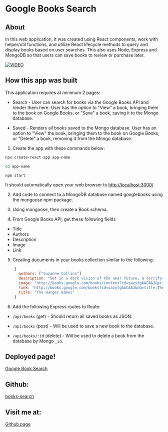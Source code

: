 # Google Books Search

## About
In this web application, it was created using React components, work with helper/util functions, and utilize React lifecycle methods to query and display books based on user searches. This also uses Node, Express and MongoDB so that users can save books to review or purchase later.

[![VIDEO](https://i9.ytimg.com/vi_webp/uH4ht33kvw8/mqdefault.webp?sqp=COjEm_oF&rs=AOn4CLBPCk0-XG5mOb_ejW51jRqoB2eEAw)](https://youtu.be/uH4ht33kvw8 "React Google Book Search")

## How this app was built
This application requires at minimum 2 pages:

- Search - User can search for books via the Google Books API and render them here. User has the option to "View" a book, bringing them to the book on Google Books, or "Save" a book, saving it to the Mongo database.


- Saved - Renders all books saved to the Mongo database. User has an option to "View" the book, bringing them to the book on Google Books, or "Delete" a book, removing it from the Mongo database.

1. Create the app with these commands below:

```bash
npx create-react-app app-name

cd app-name

npm start
```
It should automatically open your web browser to [http://localhost:3000/]( http://localhost:3000/) 

2. Add code to connect to a MongoDB database named googlebooks using the mongoose npm package.

3. Using mongoose, then create a Book schema.

4. From Google Books API, get these following fields
 - Title
 - Authors
 - Description
 - Image
 - Link

5. Creating documents in your books collection similar to the following:
```js
    {
      authors: ["Suzanne Collins"]
      description: "Set in a dark vision of the near future, a terrifying reality TV show is taking place. Twelve boys and twelve girls are forced to appear in a live event called The Hunger Games. There is only one rule: kill or be killed. When sixteen-year-old Katniss Everdeen steps forward to take her younger sister's place in the games, she sees it as a death sentence. But Katniss has been close to death before. For her, survival is second nature."
      image: "http://books.google.com/books/content?id=sazytgAACAAJ&printsec=frontcover&img=1&zoom=1&source=gbs_api"
      link: "http://books.google.com/books?id=sazytgAACAAJ&dq=title:The+Hunger+Games&hl=&source=gbs_api"
      title: "The Hunger Games"
    }
```

6. Add the following Express routes to Route:

* `/api/books` (get) - Should return all saved books as JSON.

* `/api/books` (post) - Will be used to save a new book to the database.

* `/api/books/:id` (delete) - Will be used to delete a book from the database by Mongo `_id`.

## Deployed page!
[Google Book Search](https://react-google-books-tn.herokuapp.com/)

## Github:
[books-search](https://github.com/thuynguyen-nht/books-search)

## Visit me at:
[Github page](https://github.com/thuynguyen-nht)